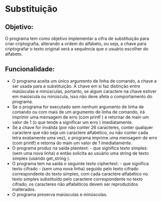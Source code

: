 # Substituição

## Objetivo:
O programa tem como objetivo implementar a cifra de substituição para criar criptografia, alterando a ordem do alfabeto, ou seja, a chave para criptografar o texto original será a sequência que o usuário escolher do alfabeto.

## Funcionalidade: 
* O programa aceita um único argumento de linha de comando, a chave a ser usada para a substituição. A chave em si faz distinção entre maiúsculas e minúsculas, portanto, se algum caractere na chave estiver em maiúscula ou minúscula, isso não deve afeta o comportamento do programa.
* Se o programa for executado sem nenhum argumento de linha de comando ou com mais de um argumento de linha de comando, irá imprimir uma mensagem de erro (com printf ) e retornar de main um valor de 1 (o que tende a significar um erro ) imediatamente.
* Se a chave for inválida (por não conter 26 caracteres, conter qualquer caractere que não seja um caractere alfabético, ou não conter cada letra exatamente uma vez), o programa imprime uma mensagem de erro (com printf) e retorna do main um valor de 1 imediatamente.
* O programa produz na saída plaintext: - que significa texto simples: (sem uma nova linha) e então solicita ao usuário uma string de texto simples (usando get_string ).
* O programa tem na saída o seguinte texto ciphertext: - que significa texto cifrado - (sem uma nova linha) seguido pelo texto cifrado correspondente do texto simples, com cada caractere alfabético no texto simples substituído pelo caractere correspondente no texto cifrado; os caracteres não alfabéticos devem ser reproduzidos inalterados.
* O programa preserva maiúsculas e minúsculas.